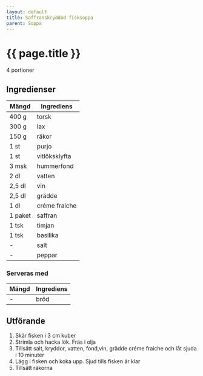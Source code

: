 ```yaml
---
layout: default
title: Saffranskryddad fisksoppa
parent: Soppa
---
```


# {{ page.title }}

4 portioner

## Ingredienser

Mängd|Ingrediens
------------ | -------------
400 g|torsk
300 g|lax
150 g|räkor
1 st|purjo
1 st|vitlöksklyfta
3 msk|hummerfond
2 dl|vatten
2,5 dl|vin
2,5 dl|grädde
1 dl|créme fraiche
1 paket|saffran
1 tsk|timjan
1 tsk|basilika
\-|salt
\-|peppar

### Serveras med

Mängd| Ingrediens
------------ | -------------
\-|bröd

## Utförande
1. Skär fisken i 3 cm kuber
2. Strimla och hacka lök. Fräs i olja
3. Tillsätt salt, kryddor, vatten, fond,vin, grädde créme fraiche och låt sjuda i 10 minuter
4. Lägg i fisken och koka upp. Sjud tills fisken är klar
5. Tillsätt räkorna


